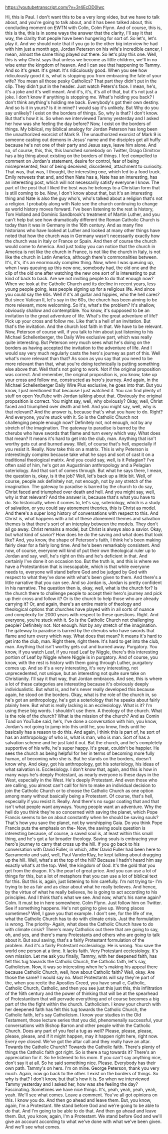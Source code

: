 https://youtubetranscript.com/?v=3r4EcDD0lwc

 Hi, this is Paul. I don't want this to be a very long video, but we have to talk about, and you're going to talk about, and it has been talked about, this concluding moment on EWTN with Colin, Colm Flynn. And of course, this is, this is the, this is in some ways the answer that the clarity, I'll say it that way, the clarity that people have been hungering for sort of. So let's, let's play it. And we should note that if you go to the other big interview he had with him just a month ago, Jordan Peterson on his wife's incredible cancer, I mean, almost the same thing played out there. So let's play this one. Well, this is why Christ says that unless we become as little children, we'll in no wise enter the kingdom of heaven. And I can see that happening to Tammy. And so it's great. It's great. It's ridiculously good. When you see how ridiculously good it is, what is stopping you from embracing the fate of your wife? You mean all those pesky Catholics? That part they didn't put in the clip. They didn't put in the header. Just watch Peters's face. I mean, he's, it's a joke and it's well meant. And it's, it's, it's all of that, but it's not just a joke. I don't know if anything is stopping me. What's holding you back? I don't think anything's holding me back. Everybody's got their own destiny. And so Is it in yours? Is it in mine? I would say it's unlikely. But Why do you say unlikely? I exist on the borders of things. So, why is that? I don't know. But that's how it is. So when we interviewed Tammy yesterday and I asked her how was she feeling the day before? Now, I exist on the borders of things. My biblical, my biblical analogy for Jordan Peterson has long been the unauthorized exorcist of Mark 9. The unauthorized exorcist of Mark 9 is someone casting out demons in Jesus' name and the disciples get all huffy because he's not one of their party and Jesus says, leave him alone. And so, of course, this, this, this launched somebody on Twitter, Drago Dimitrov has a big thing about existing on the borders of things. I feel compelled to comment on Jordan's statement, desire for control, fear of being misrepresented, fear of being deceived, disordered, attachment to curiosity. That was, that was, I thought, the interesting one, which led to a food truck. Emily retweets that and, and then Nate has a, Nate has an interesting, has an interesting post, which will not necessarily satisfy everyone I know. The part of the post that I liked the best was he belongs to a Christian form that is still coming to be. Now, I don't know about that, but it's an interesting thing and Nate is also the guy who's, who's talked about a religion that's not a religion. I probably along with Nate see the church continuing to change as world history moves forward. I've been listening to the rest is history, Tom Holland and Dominic Sandbrook's treatment of Martin Luther, and you can't help but see how dramatically different the Roman Catholic Church is today than it was in Germany in the 16th century. And as many fine historians who have looked at Luther and looked at many other things have noted that how the church was in Germany wasn't necessarily exactly how the church was in Italy or France or Spain. And then of course the church would come to America. And just today you can notice that the church in America is not like the church in France, is not like the church in Italy, is not like the church in Latin America, although there's commonalities between. It's, it's, it's an enormously complex thing. Now, when I was queuing up, when I was queuing up this new one, somebody had, the old one and the clip of the old one after watching the new one sort of is interesting to put kind of back to back. Are we not inviting people to do that enough now? When we look at the Catholic Church and its decline in recent years, less young people going, less people signing up for a religious life. And since you could say the 60s. Well if it's all guitar and hippies, who the hell cares? But since Vatican II, let's say in the 60s, the church has been aiming to be more relevant, more welcoming. So it's, what's the problem? It's shallow, obviously shallow and contemptible. You know, it's supposed to be an invitation to the great adventure of life. What's the great adventure of life? Pick up your cross and follow me. Like that's a hell of an invitation. But that's the invitation. And the church lost faith in that. We have to be relevant. Now, Peterson of course will, if you talk to him about just listening to his Michael Schellenberger, the Daily Wire exclusive part, which was really quite interesting. But Peterson very much sees what he's doing on the borders as having accepted the invitation to the adventure of life. And I would say very much regularly casts the hero's journey as part of this. Well what's more relevant than that? As soon as you say that you need to be more relevant than that, what you're doing technically is putting something else above that. Well that's not going to work. Not if the original proposition was correct. And remember, the original proposition is, you know, take up your cross and follow me, constructed as hero's journey. And again, in the Michael Schellenberger Daily Wire Plus exclusive, he goes into that. But you know, I just mentioned that because I just watched it. You can find plenty of stuff on open YouTube with Jordan talking about that. Obviously the original proposition is correct. You might say, well, why obviously? Okay, well, Christ faced and triumphed over death and hell. And you might say, well, why is that relevant? And the answer is, because that's what you have to do. Right? And everyone, you're stuck with it. So is the Catholic Church not challenging people enough now? Definitely not, not enough, not by any stretch of the imagination. The gateway to paradise is barred by the cherubs who have swords that flame and turn every which way. What does that mean? It means it's hard to get into the club, man. Anything that isn't worthy gets cut and burned away. Well, of course that's hell, especially if you resist it. Really. Now take this on a matrix. This is why Peterson is interestingly complex because take what he says and sort of cast it on a traditional theological matrix. And you could say, well, is it Pelagian? I've often said of him, he's got an Augustinian anthropology and a Pelagian soteriology. And that sort of comes through. But what he says there, I mean, the question is, okay, is it the job? Well, let's back up a little bit. Well, of course, people ask definitely not, not enough, not by any stretch of the imagination. The gateway to paradise is barred by the church to do say, Christ faced and triumphed over death and hell. And you might say, well, why is that relevant? And the answer is, because that's what you have to do. So historically, when it comes to, let's say, soteriology, which is a study of salvation, or you could say atonement theories, this is Christ as model. And there's a super long history of conversations with respect to this. And Christ is, what happens with a lot of these atonement themes and salvation themes is that there's sort of an interplay between the models. They don't all go away. Christ remains a model, but Christ is always also a savior. Okay, but what kind of savior? How does he do the saving and what does that look like? And, you know, the shape of Peterson's faith, I think he's been making fairly clear for a fairly long time. And he's been remarkably consistent. And now, of course, everyone will kind of put their own theological ruler up to Jordan and say, well, he's right on this and he's deficient in that. And certainly I've done it on occasion too. But the truth is, and this is where we have a Protestantism that is inescapable, which is that while everyone needs to, everyone will stand before God and be judged by God with respect to what they've done with what's been given to them. And there's a little narrative that you can see. And so Jordan is, Jordan is pretty confident in his narrative. The question then is, okay, well, what is the church for? Is the church there to challenge people to accept their hero's journey and pick up their cross and follow it? Or is the church to help those who are already carrying it? Or, and again, there's an entire matrix of theology and theological options that churches have played with in all sorts of nuance and complexity for 2000 years with respect to these questions. Right. And everyone, you're stuck with it. So is the Catholic Church not challenging people? Definitely not. Not enough. Not by any stretch of the imagination. The gateway to paradise is barred by the cherubs who have swords that flame and turn every which way. What does that mean? It means it's hard to get into the club, man. Right there, right there. It's hard to get into the club, man. Anything that isn't worthy gets cut and burned away. Purgatory. You know, if you watch Leaf, if you read Leaf by Niggle, there's this interesting portion of Leaf by Niggle where Niggle is in purgatory. And of course, you know, with the rest is history with them going through Luther, purgatory comes up. And so it's a very interesting, it's very interesting, not unprecedented, not unique, but an interesting not quite sure take on Christianity. I'll say it that way, that Jordan embraces. And see, this is where a lot of these categories are interesting because it's obviously deeply individualistic. But what is, and he's never really developed this because again, he stood on the borders. Okay, what is the role of the church in, so he's got an anthropology, he's got a soteriology that he speaks about fairly plainly here. But what is really lacking is an ecclesiology. What is it? I'm using these big words. I shouldn't use them. A theology of the church. What is the role of the church? What is the mission of the church? And as Comin Toad on YouTube said, he's, I've done a conversation with him, you know, Jordan's not going to jump into this until he, you know, finds until he basically has a reason to do this. And again, I think this is part of, he sort of has an anthropology of who is, what is man, who is man. Sort of has a salvation scheme and he just laid it out. But the church, and he's completely supportive of his wife, he's super happy. It's great, couldn't be happier. He sees the church as being helpful for her in terms of becoming more fully human, of becoming who she is. But he stands on the borders, doesn't know why. And okay, got his anthropology, got his soteriology, his ideas of what salvation is. Ecclesiology. I don't know that, again, and this is how in many ways he's deeply Protestant, as nearly everyone is these days in the West, especially in the West. He's deeply Protestant. And even those who are calling, you almost can't call for him to make an individual decision to join the Catholic Church or to choose the Catholic Church as one option among many without basically being a Protestant. Of course, that's hell, especially if you resist it. Really. And there's no sugar coating that and that isn't what people want anyways. Young people want an adventure. Why the hell do you think they're so concerned with saving the planet, which Pope Francis seems to be on about constantly when he should be saving souls? That's how you save the planet, not by worshipping Gaia. Do you think Pope Francis puts the emphasis on the- Now, the saving souls question is interesting because, of course, a saved soul is, at least within this small thing, and he's got a far broader theology. Saving souls is embracing your hero's journey to carry that cross up the hill. If you go back to his conversation with David Fuller, in which, after David Fuller had been here to Sacramento and said, well, Paul VanderKlay, he kept talking about dragging up the hill. Well, what's at the top of the hill? Because I hadn't heard him say exactly what's at the top. Well, the kingdom of God. It's the gold that you get from the dragon. It's the pearl of great price. And you can use a lot of things for this, but a lot of metaphors that you can use a lot of biblical text for this. But this is, again, just listening to him carefully. I'm not trying to- I'm trying to be as fair and as clear about what he really believes. And hence, by the virtue of what he really believes, he is going to act according to his principles. And I think that's what we see. And now, what's his name again? Colm. It must be in here somewhere. Colm Flynn. Just follow him on Twitter. See if something happens. He's not going to give up. Wrong places sometimes? Well, I gave you that example. I don't see, for the life of me, what the Catholic Church has to do with climate crisis. Just the formulation is wrong. The priority- Again, what does the Catholic Church have to do with climate crisis? There's many Catholics out there that are going to say, oh, and yes, and there's many Protestants and others who are going to talk about it. But soul saving, that's a fairly Protestant formulation of the problem. And it's a fairly Protestant ecclesiology. He is wrong. You save the world one person at a time. It lacks faith. Very Protestant ecclesiology. It's own mission. Let me ask you finally, Tammy, with her deepened faith, has felt this tug towards the Catholic Church, the Catholic faith, let's say, Catholicism. Now, it was so interesting when he's making his appeal there because Catholic Church, well, how about Catholic faith? Well, okay. Are those the same? I would say no. Most Protestants will say they're part of the, when you recite the Apostles Creed, you have small c, Catholic, Catholic Church, Catholic, and then you see just this just this, this infiltration of the 16th century and the power of thinking that will be at the spearhead of Protestantism that will pervade everything and of course becomes a big part of the the fight within the church. Catholicism. I know your church with her deepened faith has felt this tug towards the Catholic Church, the Catholic faith, let's say Catholicism. I know your studies in the Old Testament, those lecture series that you did, phenomenally successful, your conversations with Bishop Barron and other people within the Catholic Church. Does any part of you feel a tug as well? Please, please, please, please, please, and if it might happen, may it happen right here, right now. Every eye closed. We've got the altar call and they really have an altar. Towards the Catholic Church? Towards the Catholic faith. There's plenty of things the Catholic faith got right. So is there a tug towards it? There's an appreciation for it. So he listened to his mom. If you can't say anything nice, don't say it at all. So he said something nice. Please. Everybody has their own path. Tammy's on hers. I'm on mine. George Peterson, thank you very much. Again, now go back to the other. I exist on the borders of things. So why is that? I don't know, but that's how it is. So when we interviewed Tammy yesterday and I asked her, how was she feeling the day? Fascinating. Sometimes we have nice things. It's, yeah, yeah, yeah, yeah, yeah. We'll see what comes. Leave a comment. You've all got opinions on this. I know you do. And then go ahead and leave them. But, you know, again, I'm a Protestant. We stand before God and we're going to be able to do that. And I'm going to be able to do that. And then go ahead and leave them. But, you know, again, I'm a Protestant. We stand before God and we'll give an account according to what we've done with what we've been given. And we'll see what comes.